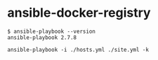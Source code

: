 # ansible-docker-registry
```
$ ansible-playbook --version
ansible-playbook 2.7.8
```

```
ansible-playbook -i ./hosts.yml ./site.yml -k
```
